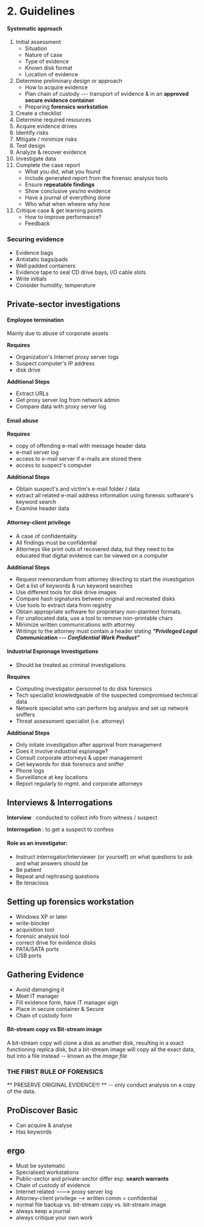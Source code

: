 # 2. Guidelines

#### Systematic approach
1. Initial assessment
	- Situation
	- Nature of case
	- Type of evidence
	- Known disk format
	- Location of evidence
2. Determine preliminary design or approach
	- How to acquire evidence
	- Plan chain of custody --- transport of evidence & in an **approved secure evidence container**
	- Preparing **forensics workstation**
3. Create a checklist
4. Determine required resources
5. Acquire evidence drives
6. Identify risks
7. Mitigate / minimize risks
8. Test design
9. Analyze & recover evidence
10. Investigate data
11. Complete the case report
	- What you did, what you found
	- Include generated report from the forensic analysis tools
	- Ensure **repeatable findings**
	- Show conclusive yes/no evidence
	- Have a journal of everything done
	- Who what when wheere why how
12. Critique case & get learning points
	- How to improve performance?
	- Feedback
	

### Securing evidence
- Evidence bags
- Antistatic bags/pads
- Well padded containers
- Evidence tape to seal CD drive bays, I/O cable slots
- Write initials
- Consider humidity, temperature

## Private-sector investigations
#### Employee termination
Mainly due to abuse of corporate assets

**Requires**
- Organization's Internet proxy server logs
- Suspect computer's IP address
- disk drive

**Additional Steps**
- Extract URLs
- Get proxy server log from network admin
- Compare data with proxy server log

#### Email abuse
**Requires**
- copy of offending e-mail with message header data
- e-mail server log
- access to e-mail server if e-mails are stored there
- access to suspect's computer

**Additional Steps**
- Obtain suspect's and victim's e-mail folder / data
- extract all related e-mail address information using forensic software's keyword search
- Examine header data

#### Attorney-client privilege
- A case of confidentiality
- All findings must be confidential
- Attorneys like print outs of recovered data, but they need to be educated that digital evidence can be viewed on a computer

**Additional Steps**
- Request memorandum from attorney directing to start the investigation
- Get a list of keywords & run keyword searches
- Use different tools for disk drive images
- Compare hash signatures between original and recreated disks
- Use tools to extract data from registry
- Obtain appropriate software for proprietary non-plaintext formats.
- For unallocated data, use a tool to remove non-printable chars
- Minimize written communications with attorney
- Writings to the attorney must contain a header stating _**"Privileged Legal Communication --- Confidential Work Product"**_

#### Industrial Espionage Investigations
- Should be treated as criminal investigations

**Requires**
- Computing investigator personnel to do disk forensics
- Tech specialist knowledgeable of the suspected compromised technical data
- Network specialist who can perform log analysis and set up network sniffers
- Threat assessment specialist (i.e. attorney)

**Additional Steps**
- Only initate investigation after approval from management
- Does it involve industrial espionage?
- Consult corporate attorneys & upper management
- Get keywords for disk forensics and sniffer
- Phone logs
- Surveillance at key locations
- Report regularly to mgmt. and corporate attorneys

## Interviews & Interrogations
**Interview**
:	conducted to collect info from witness / suspect

**Interrogation**
:	to get a suspect to confess

#### Role as an investigator:
- Instruct interrogator/interviewer (or yourself) on what questions to ask and what answers should be
- Be patient
- Repeat and rephrasing questions
- Be tenacious

## Setting up forensics workstation
- Windows XP or later
- write-blocker
- acquisition tool
- forensic analysis tool
- correct drive for evidence disks
- PATA/SATA ports
- USB ports

## Gathering Evidence
- Avoid damanging it
- Meet IT manager
- Fill evidence form, have IT manager sign
- Place in secure container & Secure
- Chain of custody form

#### Bit-stream copy vs Bit-stream image
A bit-stream copy will clone a disk as another disk, resulting in a exact functioning replica disk, but a bit-stream image will copy all the exact data, but into a file instead -- known as the *image file*

### **THE FIRST RULE OF FORENSICS**
** PRESERVE ORIGINAL EVIDENCE!!! **
-- only conduct analysis on a copy of the data.

## ProDiscover Basic
- Can acquire & analyse
- Has keywords

## ergo
- Must be systematic
- Specialised workstations
- Public-sector and private-sector differ esp. **search warrants**
- Chain of custody of evidence
- Internet related ---> proxy server log
- Attorney-client privilege --> written comm = confidential
- normal file backup vs. bit-stream copy vs. bit-stream image
- always keep a journal
- always critique your own work